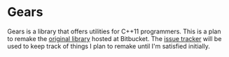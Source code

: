 # Gears

Gears is a library that offers utilities for C++11 programmers. This is a plan to remake the [original library][1] hosted at Bitbucket. The [issue tracker][2] will be used to keep track of things I plan to remake until I'm satisfied initially.

[1]: https://bitbucket.org/Rapptz/gears
[2]: https://github.com/Rapptz/Gears/issues?milestone=1&state=open
